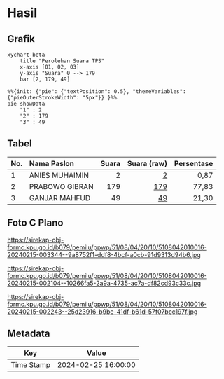# Hasil

## Grafik

```mermaid
xychart-beta
    title "Perolehan Suara TPS"
    x-axis [01, 02, 03]
    y-axis "Suara" 0 --> 179
    bar [2, 179, 49]
```

```mermaid
%%{init: {"pie": {"textPosition": 0.5}, "themeVariables": {"pieOuterStrokeWidth": "5px"}} }%%
pie showData
    "1" : 2
    "2" : 179
    "3" : 49
```

## Tabel

| No. | Nama Paslon    | Suara | Suara (raw) | Persentase |
|:--- |:-------------- | -----:| -----------:| ----------:|
| 1   | ANIES MUHAIMIN | 2     | [2][p-1]    | 0,87       |
| 2   | PRABOWO GIBRAN | 179   | [179][p-2]  | 77,83      |
| 3   | GANJAR MAHFUD  | 49    | [49][p-3]   | 21,30      |


[p-1]: https://github.com/gigit-pemilu/pemilu-2024-51-bali/blob/main/pilpres/hitung-suara/sub/51-bali/sub/08-buleleng/sub/04-banjar/sub/2010-sidetapa/sub/016-tps/sub/paslon-1.txt
[p-2]: https://github.com/gigit-pemilu/pemilu-2024-51-bali/blob/main/pilpres/hitung-suara/sub/51-bali/sub/08-buleleng/sub/04-banjar/sub/2010-sidetapa/sub/016-tps/sub/paslon-2.txt
[p-3]: https://github.com/gigit-pemilu/pemilu-2024-51-bali/blob/main/pilpres/hitung-suara/sub/51-bali/sub/08-buleleng/sub/04-banjar/sub/2010-sidetapa/sub/016-tps/sub/paslon-3.txt

## Foto C Plano

https://sirekap-obj-formc.kpu.go.id/b079/pemilu/ppwp/51/08/04/20/10/5108042010016-20240215-003344--9a8752f1-ddf8-4bcf-a0cb-91d9313d94b6.jpg

https://sirekap-obj-formc.kpu.go.id/b079/pemilu/ppwp/51/08/04/20/10/5108042010016-20240215-002104--10266fa5-2a9a-4735-ac7a-df82cd93c33c.jpg

https://sirekap-obj-formc.kpu.go.id/b079/pemilu/ppwp/51/08/04/20/10/5108042010016-20240215-002243--25d23916-b9be-41df-b61d-57f07bcc197f.jpg


## Metadata

| Key        | Value               |
| ---------- | ------------------- |
| Time Stamp | 2024-02-25 16:00:00 |




